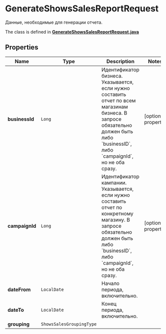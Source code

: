 

# GenerateShowsSalesReportRequest

Данные, необходимые для генерации отчета.

The class is defined in **[GenerateShowsSalesReportRequest.java](../../src/main/java/org/openapitools/model/GenerateShowsSalesReportRequest.java)**

## Properties

Name | Type | Description | Notes
------------ | ------------- | ------------- | -------------
**businessId** | `Long` | Идентификатор бизнеса.  Указывается, если нужно составить отчет по всем магазинам бизнеса. В запросе обязательно должен быть либо &#x60;businessID&#x60;, либо &#x60;campaignId&#x60;, но не оба сразу.  |  [optional property]
**campaignId** | `Long` | Идентификатор кампании.  Указывается, если нужно составить отчет по конкретному магазину. В запросе обязательно должен быть либо &#x60;businessID&#x60;, либо &#x60;campaignId&#x60;, но не оба сразу.  |  [optional property]
**dateFrom** | `LocalDate` | Начало периода, включительно. | 
**dateTo** | `LocalDate` | Конец периода, включительно. | 
**grouping** | `ShowsSalesGroupingType` |  | 







